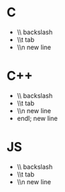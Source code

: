 # C
- \\\\ backslash
- \\\t tab
- \\\n new line

# C++
- \\\\ backslash
- \\\t tab
- \\\n new line
- endl; new line

# JS
- \\\\ backslash
- \\\t tab
- \\\n new line
